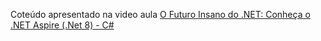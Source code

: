 <p>Coteúdo apresentado na video aula <a href="https://www.youtube.com/watch?v=mi3sp-TM-LI">O Futuro Insano do .NET: Conheça o .NET Aspire (.Net 8) - C#</a> </p>
